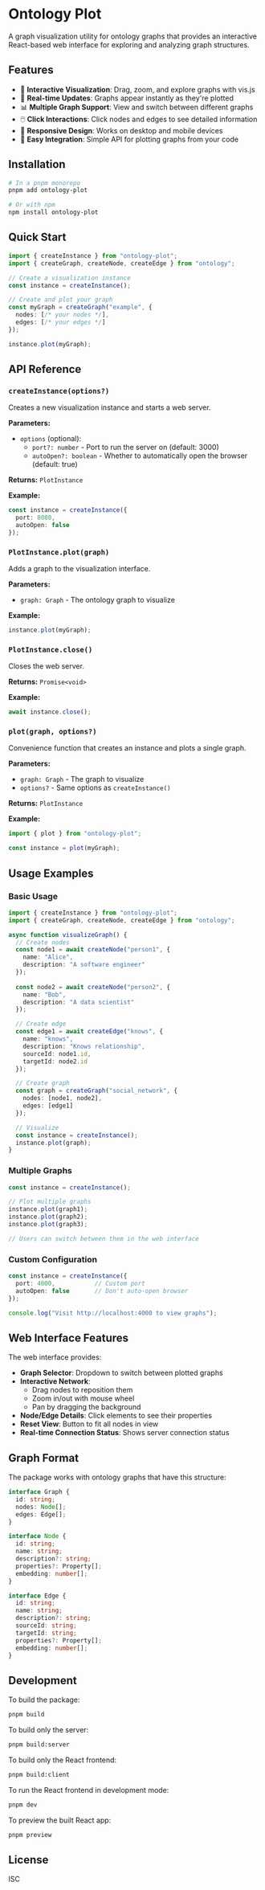 # Ontology Plot

A graph visualization utility for ontology graphs that provides an interactive React-based web interface for exploring and analyzing graph structures.

## Features

- 🎨 **Interactive Visualization**: Drag, zoom, and explore graphs with vis.js
- 🔄 **Real-time Updates**: Graphs appear instantly as they're plotted
- 📊 **Multiple Graph Support**: View and switch between different graphs
- 🖱️ **Click Interactions**: Click nodes and edges to see detailed information
- 📱 **Responsive Design**: Works on desktop and mobile devices
- 🚀 **Easy Integration**: Simple API for plotting graphs from your code

## Installation

```bash
# In a pnpm monorepo
pnpm add ontology-plot

# Or with npm
npm install ontology-plot
```

## Quick Start

```typescript
import { createInstance } from "ontology-plot";
import { createGraph, createNode, createEdge } from "ontology";

// Create a visualization instance
const instance = createInstance();

// Create and plot your graph
const myGraph = createGraph("example", {
  nodes: [/* your nodes */],
  edges: [/* your edges */]
});

instance.plot(myGraph);
```

## API Reference

### `createInstance(options?)`

Creates a new visualization instance and starts a web server.

**Parameters:**
- `options` (optional):
  - `port?: number` - Port to run the server on (default: 3000)
  - `autoOpen?: boolean` - Whether to automatically open the browser (default: true)

**Returns:** `PlotInstance`

**Example:**
```typescript
const instance = createInstance({ 
  port: 8080, 
  autoOpen: false 
});
```

### `PlotInstance.plot(graph)`

Adds a graph to the visualization interface.

**Parameters:**
- `graph: Graph` - The ontology graph to visualize

**Example:**
```typescript
instance.plot(myGraph);
```

### `PlotInstance.close()`

Closes the web server.

**Returns:** `Promise<void>`

**Example:**
```typescript
await instance.close();
```

### `plot(graph, options?)`

Convenience function that creates an instance and plots a single graph.

**Parameters:**
- `graph: Graph` - The graph to visualize
- `options?` - Same options as `createInstance()`

**Returns:** `PlotInstance`

**Example:**
```typescript
import { plot } from "ontology-plot";

const instance = plot(myGraph);
```

## Usage Examples

### Basic Usage

```typescript
import { createInstance } from "ontology-plot";
import { createGraph, createNode, createEdge } from "ontology";

async function visualizeGraph() {
  // Create nodes
  const node1 = await createNode("person1", {
    name: "Alice",
    description: "A software engineer"
  });
  
  const node2 = await createNode("person2", {
    name: "Bob", 
    description: "A data scientist"
  });

  // Create edge
  const edge1 = await createEdge("knows", {
    name: "knows",
    description: "Knows relationship",
    sourceId: node1.id,
    targetId: node2.id
  });

  // Create graph
  const graph = createGraph("social_network", {
    nodes: [node1, node2],
    edges: [edge1]
  });

  // Visualize
  const instance = createInstance();
  instance.plot(graph);
}
```

### Multiple Graphs

```typescript
const instance = createInstance();

// Plot multiple graphs
instance.plot(graph1);
instance.plot(graph2);
instance.plot(graph3);

// Users can switch between them in the web interface
```

### Custom Configuration

```typescript
const instance = createInstance({
  port: 4000,           // Custom port
  autoOpen: false       // Don't auto-open browser
});

console.log("Visit http://localhost:4000 to view graphs");
```

## Web Interface Features

The web interface provides:

- **Graph Selector**: Dropdown to switch between plotted graphs
- **Interactive Network**: 
  - Drag nodes to reposition them
  - Zoom in/out with mouse wheel
  - Pan by dragging the background
- **Node/Edge Details**: Click elements to see their properties
- **Reset View**: Button to fit all nodes in view
- **Real-time Connection Status**: Shows server connection status

## Graph Format

The package works with ontology graphs that have this structure:

```typescript
interface Graph {
  id: string;
  nodes: Node[];
  edges: Edge[];
}

interface Node {
  id: string;
  name: string;
  description?: string;
  properties?: Property[];
  embedding: number[];
}

interface Edge {
  id: string;
  name: string;
  description?: string;
  sourceId: string;
  targetId: string;
  properties?: Property[];
  embedding: number[];
}
```

## Development

To build the package:

```bash
pnpm build
```

To build only the server:

```bash
pnpm build:server
```

To build only the React frontend:

```bash
pnpm build:client
```

To run the React frontend in development mode:

```bash
pnpm dev
```

To preview the built React app:

```bash
pnpm preview
```

## License

ISC 